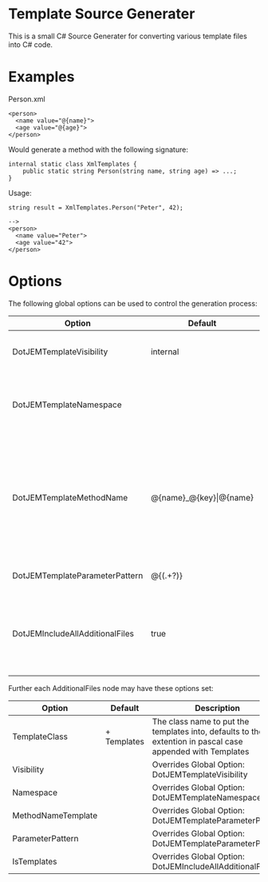 # Template Source Generater

This is a small C# Source Generater for converting various template files into C# code.

# Examples

Person.xml
```
<person>
  <name value="@{name}">
  <age value="@{age}">
</person>
```

Would generate a method with the following signature:
```
internal static class XmlTemplates {
    public static string Person(string name, string age) => ...;
}
```

Usage:
```
string result = XmlTemplates.Person("Peter", 42);

-->
<person>
  <name value="Peter">
  <age value="42">
</person>
```


# Options
The following global options can be used to control the generation process:

| Option                           | Default                 | Description                                                            |
| -------------------------------- | ----------------------- | ---------------------------------------------------------------------- |
| DotJEMTemplateVisibility         | internal                | The visibility to use for the templates class, e.g. internal or public |
| DotJEMTemplateNamespace          | <RootNamespace>         | The namespace to to put the templates class under, defaults to the configured RootNamespace |
| DotJEMTemplateMethodName         | @{name}_@{key}\|@{name} | A Template string to use when giving themplates method name, defauls to the Template name or TemplateName_Key for multi template files, parameters are: name or templateName and key or templateKey |
| DotJEMTemplateParameterPattern   | @\{(.+?)}               | A Regex pattern for finding parameters in templates | 
| DotJEMIncludeAllAdditionalFiles  | true                    | By default all files registered with AdditionalFiles are process unless they are explicitly excluded, if this is not desired this can be set to false |


Further each AdditionalFiles node may have these options set:

| Option              | Default                           | Description                                                            |
| ------------------- | --------------------------------- | ---------------------------------------------------------------------- |
| TemplateClass       | <file extention> + Templates      | The class name to put the templates into, defaults to the file extention in pascal case appended with Templates |
| Visibility          | <DotJEMTemplateVisibility>        | Overrides Global Option: DotJEMTemplateVisibility |
| Namespace           | <DotJEMTemplateNamespace>         | Overrides Global Option: DotJEMTemplateNamespace |
| MethodNameTemplate  | <DotJEMTemplateParameterPattern>  | Overrides Global Option: DotJEMTemplateParameterPattern |
| ParameterPattern    | <DotJEMTemplateParameterPattern>  | Overrides Global Option: DotJEMTemplateParameterPattern | 
| IsTemplates         | <DotJEMIncludeAllAdditionalFiles> | Overrides Global Option: DotJEMIncludeAllAdditionalFiles |
